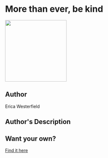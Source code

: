 # More than ever, be kind

<img src="https://d3vv6lp55qjaqc.cloudfront.net/items/3o3F1Y2U2W1C2x0d2N0o/Image%202018-08-29%20at%208.33.13%20AM.png" width="200" height="200" />

## Author

Erica Westerfield

## Author's Description



## Want your own?

<a href="https://cottonbureau.com/products/more-than-ever-be-kind" alt="Buy Now">Find it here</a>

